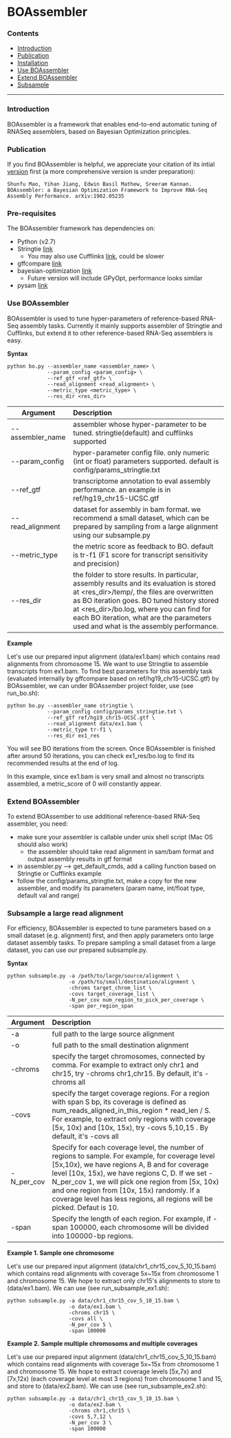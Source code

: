 # BOAssembler

### Contents <a id='contents'></a>

* <a href='#intro'>Introduction</a>
* <a href='#pub'>Publication</a>
* <a href='#pre_req'>Installation</a>
* <a href='#use_bo'>Use BOAssembler</a>  
* <a href='#extend'>Extend BOAssembler</a>
* <a href='#subsample'>Subsample</a>  

---

### Introduction <a id='intro'></a>

BOAssembler is a framework that enables end-to-end automatic tuning of RNASeq assemblers, based on Bayesian Optimization principles.

### Publication <a id='pub'></a>

If you find BOAssembler is helpful, we appreciate your citation of its intial [version](https://arxiv.org/abs/1902.05235) first (a more comprehensive version is under preparation):


    Shunfu Mao, Yihan Jiang, Edwin Basil Mathew, Sreeram Kannan. BOAssembler: a Bayesian Optimization Framework to Improve RNA-Seq Assembly Performance. arXiv:1902.05235

### Pre-requisites <a id='pre_req'></a>

The BOAssembler framework has dependencies on:

* Python (v2.7)
* Stringtie [link](https://ccb.jhu.edu/software/stringtie)
  * You may also use Cufflinks [link](http://cole-trapnell-lab.github.io/cufflinks/), could be slower
* gffcompare [link](https://ccb.jhu.edu/software/stringtie/gff.shtml)
* bayesian-optimization [link](https://github.com/fmfn/BayesianOptimization)
  * Future version will include GPyOpt, performance looks similar
* pysam [link](https://pysam.readthedocs.io/en/latest/api.html)

### Use BOAssembler <a id='use_bo'></a>

BOAssembler is used to tune hyper-parameters of reference-based RNA-Seq assembly tasks. Currently it mainly supports assembler of Stringtie and Cufflinks, but extend it to other reference-based RNA-Seq assemblers is easy.

**Syntax**

```
python bo.py --assembler_name <assembler_name> \
             --param_config <param_config> \
             --ref_gtf <ref_gtf> \
             --read_alignment <read_alignment> \
             --metric_type <metric_type> \
             --res_dir <res_dir>
```
| Argument      | Description  |
| ------------- |:------------- |
| --assembler_name| assembler whose hyper-parameter to be tuned. stringtie(default) and cufflinks supported |
|--param_config| hyper-parameter config file. only numeric (int or float) parameters supported. default is config/params_stringtie.txt |
|--ref_gtf| transcriptome annotation to eval assembly performance. an example is in ref/hg19_chr15-UCSC.gtf|
|--read_alignment| dataset for assembly in bam format. we recommend a small dataset, which can be prepared by sampling from a large alignment using our subsample.py|
|--metric_type| the metric score as feedback to BO. default is tr-f1 (F1 score for transcript sensitivity and precision)|
|--res_dir| the folder to store results. In particular, assembly results and its evaluation is stored at <res_dir>/temp/, the files are overwritten as BO iteration goes. BO tuned history stored at <res_dir>/bo.log, where you can find for each BO iteration, what are the parameters used and what is the assembly performance. |

**Example**

Let's use our prepared input alignment (data/ex1.bam) which contains read alignments from chromosome 15. We want to use Stringtie to assemble transcripts from ex1.bam. To find best parameters for this assembly task (evaluated internally by gffcompare based on ref/hg19_chr15-UCSC.gtf) by BOAssembler, we can under BOAssember project folder, use (see run_bo.sh):

```
python bo.py --assembler_name stringtie \
             --param_config config/params_stringtie.txt \
             --ref_gtf ref/hg19_chr15-UCSC.gtf \
             --read_alignment data/ex1.bam \
             --metric_type tr-f1 \
             --res_dir ex1_res
```

You will see BO iterations from the screen. Once BOAssembler is finished after around 50 iterations, you can check ex1_res/bo.log to find its recommended results at the end of log.

In this example, since ex1.bam is very small and almost no transcripts assembled, a metric_score of 0 will constantly appear.

### Extend BOAssembler <a id='extend'></a>

To extend BOAssember to use additional reference-based RNA-Seq assembler, you need:

* make sure your assembler is callable under unix shell script (Mac OS should also work)
  * the assembler should take read alignment in sam/bam format and output assembly results in gtf format  
* in assembler.py --> get_default_cmds, add a calling function based on Stringtie or Cufflinks example
* follow the config/params_stringtie.txt, make a copy for the new assembler, and modify its parameters (param name, int/float type, default val and range)

### Subsample a large read alignment <a id='subsample'></a>

For efficiency, BOAssembler is expected to tune parameters based on a small dataset (e.g. alignment) first, and then apply parameters onto large dataset assembly tasks. To prepare sampling a small dataset from a large dataset, you can use our prepared subsample.py. 

**Syntax**

```
python subsample.py -a /path/to/large/source/alignment \
                    -o /path/to/small/destination/alignment \
                    -chroms target_chrom_list \
                    -covs target_coverage_list \
                    -N_per_cov num_region_to_pick_per_coverage \
                    -span per_region_span
```

| Argument      | Description  |
| ------------- |:------------- |
| -a | full path to the large source alignment |
| -o | full path to the small destination alignment |
|-chroms| specify the target chromosomes, connected by comma. For example to extract only chr1 and chr15, try -chroms chr1,chr15. By default, it's -chroms all|
|-covs| specify the target coverage regions. For a region with span S bp, its coverage is defined as num_reads_aligned_in_this_region * read_len / S. For example, to extract only regions with coverage [5x, 10x) and [10x, 15x),  try -covs 5,10,15 . By default, it's -covs all|
|-N_per_cov|Specify for each coverage level, the number of regions to sample. For example, for coverage level [5x,10x), we have regions A, B and for coverage level [10x, 15x), we have regions C, D. If we set -N_per_cov 1, we will pick one region from [5x, 10x) and one region from [10x, 15x) randomly. If a coverage level has less regions, all regions will be picked. Defaut is 10.|
|-span| Specify the length of each region. For example, if -span 100000, each chromosome will be divided into 100000-bp regions.|

**Example 1. Sample one chromosome**

Let's use our prepared input alignment (data/chr1_chr15_cov_5_10_15.bam) which contains read alignments with coverage 5x~15x from chromosome 1 and chromosome 15. We hope to extract only chr15's alignments to store to (data/ex1.bam). We can use (see run_subsample_ex1.sh):

```
python subsample.py -a data/chr1_chr15_cov_5_10_15.bam \
                    -o data/ex1.bam \
                    -chroms chr15 \
                    -covs all \
                    -N_per_cov 5 \
                    -span 100000
```

**Example 2. Sample multiple chromosoms and multiple coverages**

Let's use our prepared input alignment (data/chr1_chr15_cov_5_10_15.bam) which contains read alignments with coverage 5x~15x from chromosome 1 and chromosome 15. We hope to extract coverage levels [5x,7x) and [7x,12x) (each coverage level at most 3 regions) from chromosome 1 and 15, and store to (data/ex2.bam). We can use (see run_subsample_ex2.sh):

```
python subsample.py -a data/chr1_chr15_cov_5_10_15.bam \
                    -o data/ex2.bam \
                    -chroms chr1,chr15 \
                    -covs 5,7,12 \
                    -N_per_cov 3 \
                    -span 100000
```


